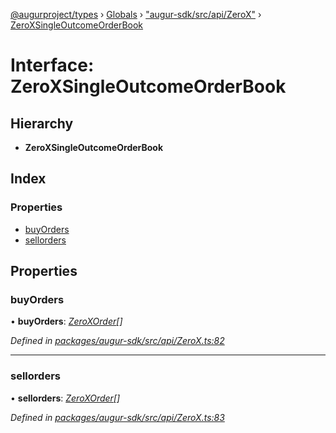 [@augurproject/types](../README.md) › [Globals](../globals.md) › ["augur-sdk/src/api/ZeroX"](../modules/_augur_sdk_src_api_zerox_.md) › [ZeroXSingleOutcomeOrderBook](_augur_sdk_src_api_zerox_.zeroxsingleoutcomeorderbook.md)

# Interface: ZeroXSingleOutcomeOrderBook

## Hierarchy

* **ZeroXSingleOutcomeOrderBook**

## Index

### Properties

* [buyOrders](_augur_sdk_src_api_zerox_.zeroxsingleoutcomeorderbook.md#buyorders)
* [sellorders](_augur_sdk_src_api_zerox_.zeroxsingleoutcomeorderbook.md#sellorders)

## Properties

###  buyOrders

• **buyOrders**: *[ZeroXOrder](_augur_sdk_src_api_zerox_.zeroxorder.md)[]*

*Defined in [packages/augur-sdk/src/api/ZeroX.ts:82](https://github.com/AugurProject/augur/blob/69c4be52bf/packages/augur-sdk/src/api/ZeroX.ts#L82)*

___

###  sellorders

• **sellorders**: *[ZeroXOrder](_augur_sdk_src_api_zerox_.zeroxorder.md)[]*

*Defined in [packages/augur-sdk/src/api/ZeroX.ts:83](https://github.com/AugurProject/augur/blob/69c4be52bf/packages/augur-sdk/src/api/ZeroX.ts#L83)*
